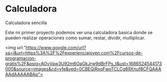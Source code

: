 # Calculadora
Calculadora sencilla

Este mi primer proyecto podemos ver una calculadora basica donde se pueden realizar operaciones como sumar, restar, dividir, multiplicar.

<img url:"https://www.google.com/url?sa=i&url=https%3A%2F%2Fexperienciajoven.com%2Fcursos-de-programacion-gratis%2F&psig=AOvVaw3U92m6OaGkJrw9dBrFPs_t&ust=1686524544173000&source=images&cd=vfe&ved=0CBEQjRxqFwoTCLCg89Xnuf8CFQAAAAAdAAAAABAp">
